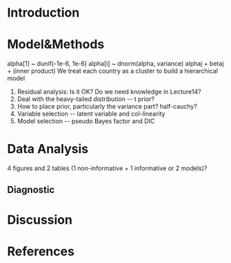 # Introduction

# Model&Methods
alpha[1] ~ dunif(-1e-6, 1e-6)
alpha[i] ~ dnorm(alpha, variance)
alpha[i](country) + beta[i](year) + (inner product)
We treat each country as a cluster to build a hierarchical model
1. Residual analysis: Is it OK? Do we need knowledge in Lecture14?
2. Deal with the heavy-tailed distribution -- t prior?
3. How to place prior, particularly the variance part? half-cauchy?
4. Variable selection -- latent variable and col-linearity
5. Model selection -- pseudo Bayes factor and DIC

# Data Analysis
4 figures and 2 tables (1 non-informative + 1 informative or 2 models)?
## Diagnostic


# Discussion

# References
